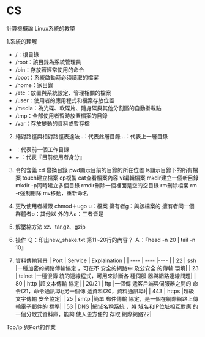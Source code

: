 # CS
計算機概論
Linux系統的教學

1.系統的理解
* /：根目錄
* /root：該目錄為系統管理員
* /bin：存放著經常使用的命令
* /boot：系統啟動時必須讀取的檔案
* /home：家目錄
* /etc：放置與系統設定、管理相關的檔案
* /user：使用者的應用程式和檔案存放位置
* /media：為光碟、軟碟片、隨身碟與其他分割區的自動掛載點
* /tmp：全部使用者暫時放置檔案的目錄
* /var：存放變動的資料或暫存檔

2. 絕對路徑與相對路徑表達法
.：代表此層目錄
..：代表上一層目錄
- ：代表前一個工作目錄
- ~  ：代表『目前使用者身分』

3. 令的含義
cd 變換目錄
pwd顯示目前的目錄的所在位置
ls顯示目錄下的所有檔案
touch建立檔案
cp複製
cat查看檔案內容
vi編輯檔案
mkdir建立一個新目錄
mkdir -p同時建立多個目錄
rmdir刪除一個裡面是空的空目錄
rm刪除檔案
rm -r強制刪除
mv移動，重新命名

4. 更改使用者權限
chmod＋ugo
u：檔案  擁有者g：與該檔案的  擁有者同一個群體者o：其他以  外的人a：三者皆是

5. 解壓縮方法
xz、tar.gz、gzip

6. 操作
Ｑ：印出new_shake.txt 第11~20行的內容？
Ａ：『head -n 20 | tail -n 10』

7. 資料傳輸背景
| Port          | Service  | Explaination  |
| ----          | ----        |---- |
| 22             | ssh        |一種加密的網路傳輸協定 ，可在不 安全的網路中   及公安全  的傳輸  環境|
| 23             | telnet    |一種很傳 統的連線程式，可用來診斷各 種伺服 器與網路連線問題|
| 80             | http       |超文本傳輸  協定|
| 20/21        | ftp         |一個傳 遞客戶端與伺服器之間的 命令(21，命令通訊埠);另一個傳 遞資料(20，資料通訊埠)|
| 443          | https     |超級文字傳輸 安全協定|
| 25             | smtp     |簡單 郵件傳輸 協定，是一個在網際網路上傳輸電子郵件的 標準|
| 53             | DNS      |網域名稱系統  ，將 域名和IP位址相互對應 的一個分散式資料庫，能夠  使人更方便的  存取 網際網路22|

Tcp/ip 與Port的作業

